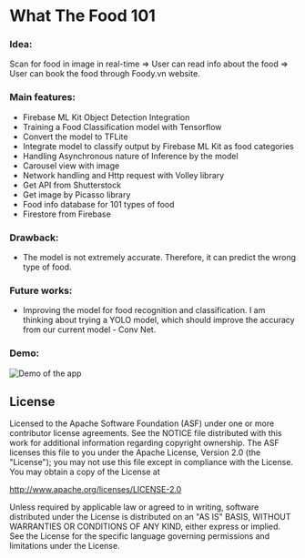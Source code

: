 What The Food 101
==============================

### Idea: 
Scan for food in image in real-time => User can read info about the food => User can book the food through Foody.vn website.

### Main features:
- Firebase ML Kit Object Detection Integration
- Training a Food Classification model with Tensorflow
- Convert the model to TFLite
- Integrate model to classify output by Firebase ML Kit as food categories
- Handling Asynchronous nature of Inference by the model
- Carousel view with image
- Network handling and Http request with Volley library
- Get API from Shutterstock 
- Get image by Picasso library
- Food info database for 101 types of food
- Firestore from Firebase  

### Drawback:
- The model is not extremely accurate. Therefore, it can predict the wrong type of food.

### Future works:
- Improving the model for food recognition and classification. I am thinking about trying a YOLO model, which should improve the accuracy from our current model - Conv Net.

### Demo:
![Demo of the app](https://github.com/huunghia160799/What-The-Food/blob/master/what-the-food-demo-cut.gif)

License
-------


Licensed to the Apache Software Foundation (ASF) under one or more contributor
license agreements.  See the NOTICE file distributed with this work for
additional information regarding copyright ownership.  The ASF licenses this
file to you under the Apache License, Version 2.0 (the "License"); you may not
use this file except in compliance with the License.  You may obtain a copy of
the License at

  http://www.apache.org/licenses/LICENSE-2.0

Unless required by applicable law or agreed to in writing, software
distributed under the License is distributed on an "AS IS" BASIS, WITHOUT
WARRANTIES OR CONDITIONS OF ANY KIND, either express or implied.  See the
License for the specific language governing permissions and limitations under
the License.
